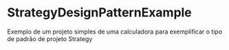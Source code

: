 # StrategyDesignPatternExample
Exemplo de um projeto simples de uma calculadora para exemplificar o tipo de padrão de projeto Strategy
